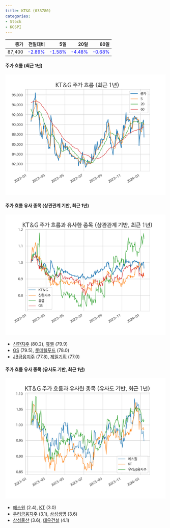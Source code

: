 ```yaml
---
title: KT&G (033780)
categories:
- Stock
- KOSPI
---
```


|종가|전일대비|5일|20일|60일|
|---:|-------:|--:|---:|---:|
|87,400|<span style="color: blue">-2.89%</span>|<span style="color: blue">-1.58%</span>|<span style="color: blue">-4.48%</span>|<span style="color: blue">-0.68%</span>|

<!-- more -->

#### 주가 흐름 (최근 1년)
![033780](/assets/images/stock/033780.png)


#### 주가 흐름 유사 종목 (상관관계 기반, 최근 1년)
![033780](/assets/images/stock/033780_corr.png)
- [신한지주](/055550/) (80.2), [휴젤](/145020/) (79.9)
- [GS](/078930/) (79.5), [롯데웰푸드](/280360/) (78.0)
- [JB금융지주](/175330/) (77.8), [제일기획](/030000/) (77.0)


#### 주가 흐름 유사 종목 (유사도 기반, 최근 1년)
![033780](/assets/images/stock/033780_sim.png)
- [에스원](/012750/) (2.4), [KT](/030200/) (3.0)
- [우리금융지주](/316140/) (3.1), [삼성생명](/032830/) (3.6)
- [삼성물산](/028260/) (3.6), [대우건설](/047040/) (4.1)